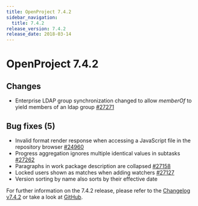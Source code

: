 ```yaml
---
title: OpenProject 7.4.2
sidebar_navigation:
  title: 7.4.2
release_version: 7.4.2
release_date: 2018-03-14
---
```


# OpenProject 7.4.2

## Changes

  - Enterprise LDAP group synchronization changed to
    allow *memberOf*  to yield members of an ldap group
    [#](https://community.openproject.org/wp/24960 "In repository module (SVN) when clicking on a .js file representation is incorrect")[27271](https://community.openproject.org/wp/27271 "LDAP group synchronization with memberOf filter")

## Bug fixes (5)

  - Invalid format render response when accessing a JavaScript file in
    the repository browser
    [#24960](https://community.openproject.org/wp/24960 "In repository module (SVN) when clicking on a .js file representation is incorrect")
  - Progress aggregation ignores multiple identical values in subtasks
    [#27262](https://community.openproject.org/wp/27262)
  - Paragraphs in work package description are collapsed
    [#27158](https://community.openproject.org/wp/27158)
  - Locked users shown as matches when adding watchers
    [#27127](https://community.openproject.org/wp/27127)
  - Version
    sorting by name also sorts by their effective date

For further information on the 7.4.2 release, please refer to
the [Changelog v7.4.2](https://community.openproject.org/versions/857)
or take a look at
[GitHub](https://github.com/opf/openproject/tree/v7.4.2).


